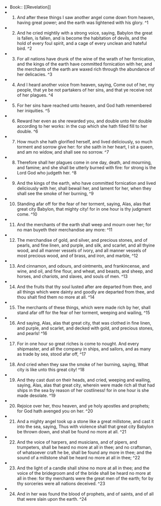 - Book:: [[Revelation]]
- 1. And after these things I saw another angel come down from heaven, having great power; and the earth was lightened with his glory. ^1
- 2. And he cried mightily with a strong voice, saying, Babylon the great is fallen, is fallen, and is become the habitation of devils, and the hold of every foul spirit, and a cage of every unclean and hateful bird. ^2
- 3. For all nations have drunk of the wine of the wrath of her fornication, and the kings of the earth have committed fornication with her, and the merchants of the earth are waxed rich through the abundance of her delicacies. ^3
- 4. And I heard another voice from heaven, saying, Come out of her, my people, that ye be not partakers of her sins, and that ye receive not of her plagues. ^4
- 5. For her sins have reached unto heaven, and God hath remembered her iniquities. ^5
- 6. Reward her even as she rewarded you, and double unto her double according to her works: in the cup which she hath filled fill to her double. ^6
- 7. How much she hath glorified herself, and lived deliciously, so much torment and sorrow give her: for she saith in her heart, I sit a queen, and am no widow, and shall see no sorrow. ^7
- 8. Therefore shall her plagues come in one day, death, and mourning, and famine; and she shall be utterly burned with fire: for strong is the Lord God who judgeth her. ^8
- 9. And the kings of the earth, who have committed fornication and lived deliciously with her, shall bewail her, and lament for her, when they shall see the smoke of her burning, ^9
- 10. Standing afar off for the fear of her torment, saying, Alas, alas that great city Babylon, that mighty city! for in one hour is thy judgment come. ^10
- 11. And the merchants of the earth shall weep and mourn over her; for no man buyeth their merchandise any more: ^11
- 12. The merchandise of gold, and silver, and precious stones, and of pearls, and fine linen, and purple, and silk, and scarlet, and all thyine wood, and all manner vessels of ivory, and all manner vessels of most precious wood, and of brass, and iron, and marble, ^12
- 13. And cinnamon, and odours, and ointments, and frankincense, and wine, and oil, and fine flour, and wheat, and beasts, and sheep, and horses, and chariots, and slaves, and souls of men. ^13
- 14. And the fruits that thy soul lusted after are departed from thee, and all things which were dainty and goodly are departed from thee, and thou shalt find them no more at all. ^14
- 15. The merchants of these things, which were made rich by her, shall stand afar off for the fear of her torment, weeping and wailing, ^15
- 16. And saying, Alas, alas that great city, that was clothed in fine linen, and purple, and scarlet, and decked with gold, and precious stones, and pearls! ^16
- 17. For in one hour so great riches is come to nought. And every shipmaster, and all the company in ships, and sailors, and as many as trade by sea, stood afar off, ^17
- 18. And cried when they saw the smoke of her burning, saying, What city is like unto this great city! ^18
- 19. And they cast dust on their heads, and cried, weeping and wailing, saying, Alas, alas that great city, wherein were made rich all that had ships in the sea by reason of her costliness! for in one hour is she made desolate. ^19
- 20. Rejoice over her, thou heaven, and ye holy apostles and prophets; for God hath avenged you on her. ^20
- 21. And a mighty angel took up a stone like a great millstone, and cast it into the sea, saying, Thus with violence shall that great city Babylon be thrown down, and shall be found no more at all. ^21
- 22. And the voice of harpers, and musicians, and of pipers, and trumpeters, shall be heard no more at all in thee; and no craftsman, of whatsoever craft he be, shall be found any more in thee; and the sound of a millstone shall be heard no more at all in thee; ^22
- 23. And the light of a candle shall shine no more at all in thee; and the voice of the bridegroom and of the bride shall be heard no more at all in thee: for thy merchants were the great men of the earth; for by thy sorceries were all nations deceived. ^23
- 24. And in her was found the blood of prophets, and of saints, and of all that were slain upon the earth. ^24
